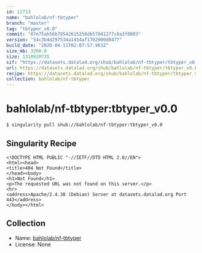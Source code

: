 ```yaml
---
id: 12713
name: "bahlolab/nf-tbtyper"
branch: "master"
tag: "tbtyper_v0.0"
commit: "07e75ab56b78542615256db57041277c8a3f0003"
version: "54c3b4d297534a1454af1702000d8477"
build_date: "2020-04-11T02:07:57.963Z"
size_mb: 3208.0
size: 1310920735
sif: "https://datasets.datalad.org/shub/bahlolab/nf-tbtyper/tbtyper_v0.0/2020-04-11-07e75ab5-54c3b4d2/54c3b4d297534a1454af1702000d8477.sif"
url: https://datasets.datalad.org/shub/bahlolab/nf-tbtyper/tbtyper_v0.0/2020-04-11-07e75ab5-54c3b4d2/
recipe: https://datasets.datalad.org/shub/bahlolab/nf-tbtyper/tbtyper_v0.0/2020-04-11-07e75ab5-54c3b4d2/Singularity
collection: bahlolab/nf-tbtyper
---
```


# bahlolab/nf-tbtyper:tbtyper_v0.0

```bash
$ singularity pull shub://bahlolab/nf-tbtyper:tbtyper_v0.0
```

## Singularity Recipe

```singularity
<!DOCTYPE HTML PUBLIC "-//IETF//DTD HTML 2.0//EN">
<html><head>
<title>404 Not Found</title>
</head><body>
<h1>Not Found</h1>
<p>The requested URL was not found on this server.</p>
<hr>
<address>Apache/2.4.38 (Debian) Server at datasets.datalad.org Port 443</address>
</body></html>
```

## Collection

 - Name: [bahlolab/nf-tbtyper](https://github.com/bahlolab/nf-tbtyper)
 - License: None

